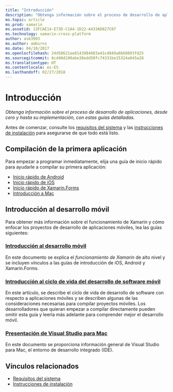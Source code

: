 ```yaml
---
title: "Introducción"
description: "Obtenga información sobre el proceso de desarrollo de aplicaciones, desde cero y hasta su implementación, con estas guías detalladas."
ms.topic: article
ms.prod: xamarin
ms.assetid: 13FCAE14-E73D-C1A4-1D22-A433AD827C07
ms.technology: xamarin-cross-platform
author: asb3993
ms.author: amburns
ms.date: 04/10/2017
ms.openlocfilehash: 24d58621ae8143984683a41cd849a8b60893fd25
ms.sourcegitcommit: 6cd40d190abe38edd50fc74331be15324a845a28
ms.translationtype: HT
ms.contentlocale: es-ES
ms.lasthandoff: 02/27/2018
---
```

# <a name="getting-started"></a>Introducción

_Obtenga información sobre el proceso de desarrollo de aplicaciones, desde cero y hasta su implementación, con estas guías detalladas._

Antes de comenzar, consulte los [requisitos del sistema](requirements.md) y las [instrucciones de instalación](installation/index.md) para asegurarse de que todo está listo.

## <a name="build-your-first-app"></a>Compilación de la primera aplicación

Para empezar a programar inmediatamente, elija una guía de inicio rápido para ayudarle a compilar su primera aplicación:

* [Inicio rápido de Android](~/android/get-started/hello-android/hello-android-quickstart.md)
* [Inicio rápido de iOS](~/ios/get-started/hello-ios/hello-ios-quickstart.md)
* [Inicio rápido de Xamarin.Forms](~/xamarin-forms/get-started/hello-xamarin-forms/quickstart.md)
* [Introducción a Mac](~/mac/get-started/hello-mac.md)

## <a name="getting-started-with-mobile-development"></a>Introducción al desarrollo móvil

Para obtener más información sobre el funcionamiento de Xamarin y cómo enfocar los proyectos de desarrollo de aplicaciones móviles, lea las guías siguientes:

###  <a name="introduction-to-mobile-developmentcross-platformget-startedintroduction-to-mobile-developmentmd"></a>[Introducción al desarrollo móvil](~/cross-platform/get-started/introduction-to-mobile-development.md)

En este documento se explica el *funcionamiento de Xamarin* de alto nivel y se incluyen vínculos a las guías de introducción de iOS, Android y Xamarin.Forms.

###  <a name="introduction-to-the-mobile-software-development-lifecyclecross-platformget-startedintroduction-to-mobile-sdlcmd"></a>[Introducción al ciclo de vida del desarrollo de software móvil](~/cross-platform/get-started/introduction-to-mobile-sdlc.md)

En este artículo, se describe el ciclo de vida de desarrollo de software con respecto a aplicaciones móviles y se describen algunas de las consideraciones necesarias para compilar proyectos móviles. Los desarrolladores que quieran empezar a compilar directamente pueden omitir esta guía y leerla más adelante para comprender mejor el desarrollo móvil.

###  <a name="introducing-visual-studio-for-machttpsdocsmicrosoftcomvisualstudiomac"></a>[Presentación de Visual Studio para Mac](https://docs.microsoft.com/visualstudio/mac/)

En este documento se proporciona información general de Visual Studio para Mac, el entorno de desarrollo integrado (IDE).


## <a name="related-links"></a>Vínculos relacionados

- [Requisitos del sistema](requirements.md)
- [Instrucciones de instalación](~/cross-platform/get-started/installation/index.md)
